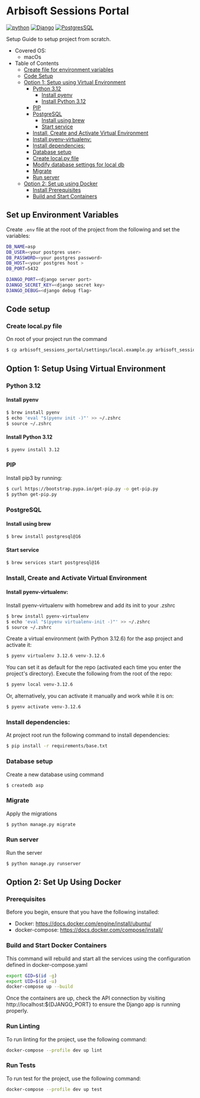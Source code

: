 # Arbisoft Sessions Portal
[![python](https://img.shields.io/badge/Python-FFD43B?style=for-the-badge&logo=python&logoColor=blue)](https://www.python.org) [![Django](https://img.shields.io/badge/Django-092E20?style=for-the-badge&logo=django&logoColor=green)](https://docs.djangoproject.com/en/4.2/) [![PostgresSQL](https://img.shields.io/badge/PostgreSQL-316192?style=for-the-badge&logo=postgresql&logoColor=white)](https://formulae.brew.sh/formula/postgresql@14)

Setup Guide to setup project from scratch.

- Covered OS:
    * macOs
- Table of Contents
  * [Create file for environment variables](#set-up-environment-variables)
  * [Code Setup](#code-setup)
  * [Option 1: Setup using Virtual Environment](#option-1-setup-using-virtual-environment)
    + [Python 3.12](#python-312)
      - [Install pyenv](#install-pyenv)
      - [Install Python 3.12](#install-python-312)
    + [PIP](#pip)
    + [PostgreSQL](#postgresql)
      - [Install using brew](#install-using-brew)
      - [Start service](#start-service)
    + [Install, Create and Activate Virtual Environment](#install-create-and-activate-virtual-environment)
    + [Install pyenv-virtualenv:](#install-pyenv-virtualenv)
    + [Install dependencies:](#install-dependencies)
    + [Database setup](#database-setup)
    + [Create local.py file](#create-localpy-file)
    + [Modify database settings for local db](#modify-database-settings-for-local-db)
    + [Migrate](#migrate)
    + [Run server](#run-server)
  * [Option 2: Set up using Docker](#option-2-set-up-using-docker)
    + [Install Prerequisites](#prerequisites)
    + [Build and Start Containers](#build-and-start-docker-containers)

## Set up Environment Variables
Create `.env` file at the root of the project from the following and set the variables:
```bash
DB_NAME=asp
DB_USER=<your postgres user>
DB_PASSWORD=<your postgres password>
DB_HOST=<your postgres host >
DB_PORT=5432

DJANGO_PORT=<django server port>
DJANGO_SECRET_KEY=<django secret key>
DJANGO_DEBUG=<django debug flag>
```

## Code setup
### Create local.py file
On root of your project run the command
```bash
$ cp arbisoft_sessions_portal/settings/local.example.py arbisoft_sessions_portal/settings/local.py
```

## Option 1: Setup Using Virtual Environment
### Python 3.12
#### Install pyenv
```bash
$ brew install pyenv
$ echo 'eval "$(pyenv init -)"' >> ~/.zshrc
$ source ~/.zshrc
```
#### Install Python 3.12
```bash
$ pyenv install 3.12
```
### PIP
Install pip3 by running:
```bash
$ curl https://bootstrap.pypa.io/get-pip.py -o get-pip.py
$ python get-pip.py
```
### PostgreSQL
#### Install using brew
```bash
$ brew install postgresql@16
```
#### Start service
```bash
$ brew services start postgresql@16
```

### Install, Create and Activate Virtual Environment
#### Install pyenv-virtualenv:
Install pyenv-virtualenv with homebrew and add its init to your .zshrc
```bash
$ brew install pyenv-virtualenv
$ echo 'eval "$(pyenv virtualenv-init -)"' >> ~/.zshrc
$ source ~/.zshrc
```
Create a virtual environment (with Python 3.12.6) for the asp project and activate it:
```bash
$ pyenv virtualenv 3.12.6 venv-3.12.6
```
You can set it as default for the repo (activated each time you enter the project's directory). Execute the following from the root of the repo:
```bash
$ pyenv local venv-3.12.6
```
Or, alternatively, you can activate it manually and work while it is on:
```bash
$ pyenv activate venv-3.12.6
```
### Install dependencies:
At project root run the following command to install dependencies:
```bash
$ pip install -r requirements/base.txt
```
### Database setup
Create a new database using command
```bash
$ createdb asp
```

### Migrate
Apply the migrations
```bash
$ python manage.py migrate
```

### Run server
Run the server
```bash
$ python manage.py runserver
```

## Option 2: Set Up Using Docker

### Prerequisites
Before you begin, ensure that you have the following installed:

- Docker: https://docs.docker.com/engine/install/ubuntu/
- docker-compose: https://docs.docker.com/compose/install/


### Build and Start Docker Containers
This command will rebuild and start all the services using the configuration defined in docker-compose.yaml

```bash
export GID=$(id -g)
export UID=$(id -u)
docker-compose up --build 
```

Once the containers are up, check the API connection by visiting http://localhost:${DJANGO_PORT} to ensure the Django app is running properly.

### Run Linting
To run linting for the project, use the following command:

```bash
docker-compose --profile dev up lint
```

### Run Tests
To run test for the project, use the following command:

```bash
docker-compose --profile dev up test
```